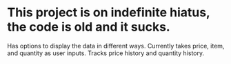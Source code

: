 # This project is on indefinite hiatus, the code is old and it sucks.

Has options to display the data in different ways.
Currently takes price, item, and quantity as user inputs. Tracks price history and quantity history.
